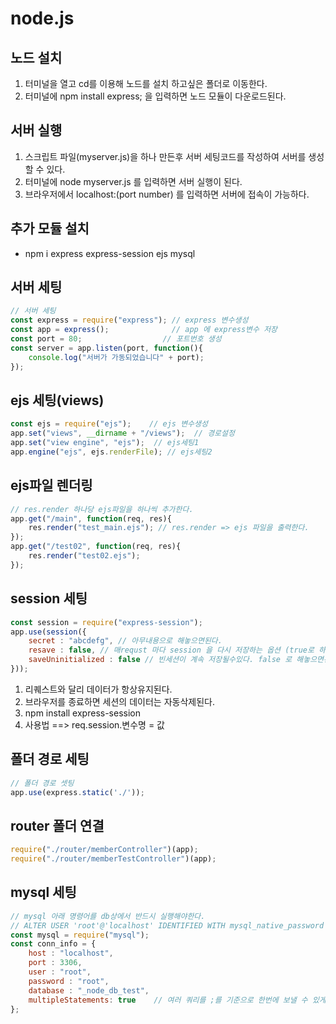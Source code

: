 # node.js

## 노드 설치
1. 터미널을 열고 cd를 이용해 노드를 설치 하고싶은 폴더로 이동한다.
2. 터미널에 npm install express; 을 입력하면 노드 모듈이 다운로드된다.

## 서버 실행
1. 스크립트 파일(myserver.js)을 하나 만든후 서버 세팅코드를 작성하여 서버를 생성할 수 있다.
2. 터미널에 node myserver.js 를 입력하면 서버 실행이 된다.
3. 브라우저에서 localhost:(port number) 를 입력하면 서버에 접속이 가능하다.

## 추가 모듈 설치
- npm i express express-session ejs mysql

## 서버 세팅
```javascript
// 서버 세팅 
const express = require("express"); // express 변수생성
const app = express();              // app 에 express변수 저장
const port = 80;				  // 포트번호 생성 
const server = app.listen(port, function(){
	console.log("서버가 가동되었습니다" + port);
});
```

## ejs 세팅(views)
```javascript
const ejs = require("ejs");    // ejs 변수생성
app.set("views", __dirname + "/views");  // 경로설정 
app.set("view engine", "ejs");  // ejs세팅1  
app.engine("ejs", ejs.renderFile); // ejs세팅2  
```

## ejs파일 렌더링
```javascript
// res.render 하나당 ejs파일을 하나씩 추가한다. 
app.get("/main", function(req, res){ 
    res.render("test_main.ejs"); // res.render => ejs 파일을 출력한다. 
});
app.get("/test02", function(req, res){ 
    res.render("test02.ejs"); 
});
```

## session 세팅
```javascript
const session = require("express-session");
app.use(session({
	secret : "abcdefg", // 아무내용으로 해놓으면된다. 
	resave : false, // 매requst 마다 session 을 다시 저장하는 옵션 (true로 하면 호율이 나빠진다. )
	saveUninitialized : false // 빈세션이 계속 저장될수있다. false 로 해놓으면된다. (true로 하면 호율이 나빠진다. )
}));
```

1. 리퀘스트와 달리 데이터가 항상유지된다. 
2. 브라우저를 종료하면 세션의 데이터는 자동삭제된다. 
3. npm install express-session
4. 사용법 ==> req.session.변수명 = 값 


## 폴더 경로 세팅
```javascript
// 폴더 경로 셋팅
app.use(express.static('./'));
```

## router 폴더 연결
```javascript
require("./router/memberController")(app);
require("./router/memberTestController")(app);
```

## mysql 세팅
```javascript
// mysql 아래 명령어를 db상에서 반드시 실행해야한다.  
// ALTER USER 'root'@'localhost' IDENTIFIED WITH mysql_native_password BY 'root';
const mysql = require("mysql");
const conn_info = {
	host : "localhost",
	port : 3306,
	user : "root",
	password : "root",
	database : "_node_db_test",
    multipleStatements: true    // 여러 쿼리를 ;를 기준으로 한번에 보낼 수 있게 해줌.
};
```
